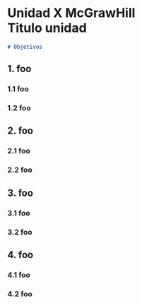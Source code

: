 # Unidad X McGrawHill <br> Titulo unidad

```md
# Objetivos

```

<Table of Contents>

## 1. foo
### 1.1 foo
### 1.2 foo

## 2. foo
### 2.1 foo
### 2.2 foo

## 3. foo
### 3.1 foo
### 3.2 foo

## 4. foo
### 4.1 foo
### 4.2 foo
